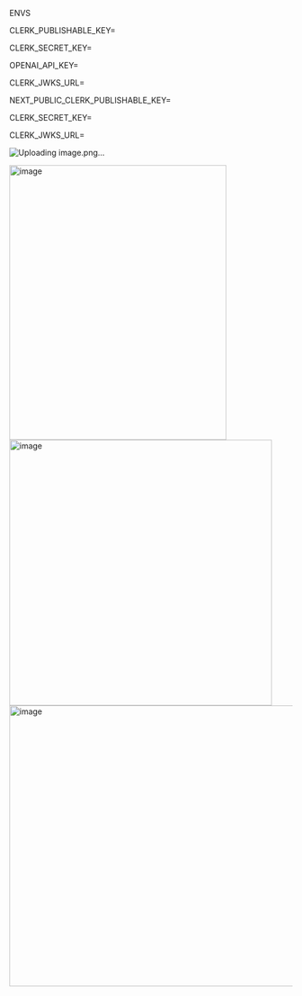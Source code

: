 ENVS

CLERK_PUBLISHABLE_KEY=

CLERK_SECRET_KEY=

OPENAI_API_KEY=

CLERK_JWKS_URL=




NEXT_PUBLIC_CLERK_PUBLISHABLE_KEY=

CLERK_SECRET_KEY=

CLERK_JWKS_URL=



![Uploading image.png…]()


<img width="386" height="488" alt="image" src="https://github.com/user-attachments/assets/73b8c398-6a36-4a30-914c-03eefe3fd324" />


<img width="467" height="472" alt="image" src="https://github.com/user-attachments/assets/6a97db0c-e011-498a-a0bb-13ad4f7326e5" />



<img width="844" height="499" alt="image" src="https://github.com/user-attachments/assets/96cca382-3316-4e69-879a-617bd51b9004" />

